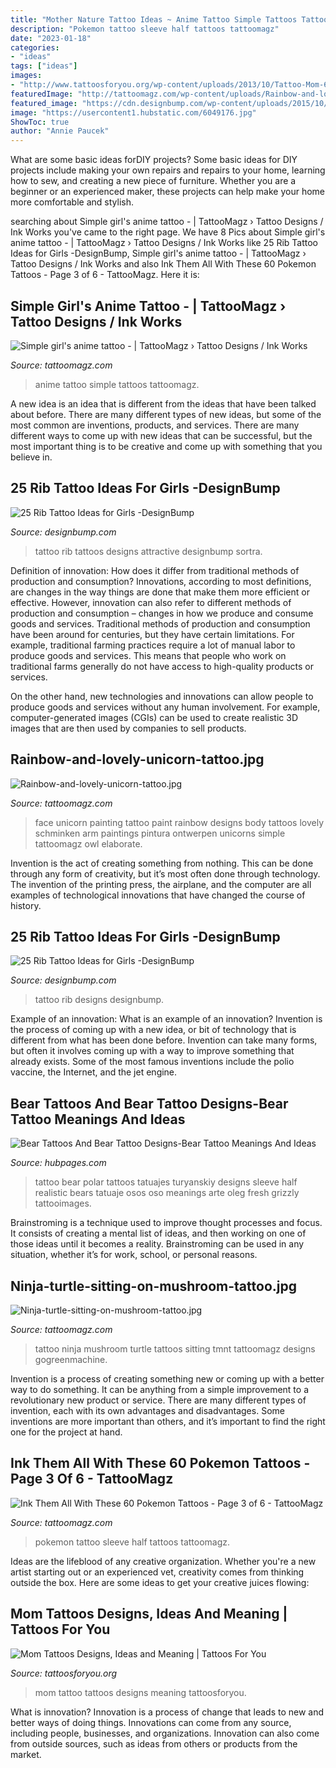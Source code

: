 ```yaml
---
title: "Mother Nature Tattoo Ideas ~ Anime Tattoo Simple Tattoos Tattoomagz"
description: "Pokemon tattoo sleeve half tattoos tattoomagz"
date: "2023-01-18"
categories:
- "ideas"
tags: ["ideas"]
images:
- "http://www.tattoosforyou.org/wp-content/uploads/2013/10/Tattoo-Mom-604x1024.jpg"
featuredImage: "http://tattoomagz.com/wp-content/uploads/Rainbow-and-lovely-unicorn-tattoo.jpg"
featured_image: "https://cdn.designbump.com/wp-content/uploads/2015/10/rib011.jpg"
image: "https://usercontent1.hubstatic.com/6049176.jpg"
ShowToc: true
author: "Annie Paucek"
---
```



What are some basic ideas forDIY projects?
Some basic ideas for DIY projects include making your own repairs and repairs to your home, learning how to sew, and creating a new piece of furniture. Whether you are a beginner or an experienced maker, these projects can help make your home more comfortable and stylish.

	

		
searching about Simple girl&#039;s anime tattoo - | TattooMagz › Tattoo Designs / Ink Works you've came to the right page. We have 8 Pics about Simple girl&#039;s anime tattoo - | TattooMagz › Tattoo Designs / Ink Works like 25 Rib Tattoo Ideas for Girls -DesignBump, Simple girl&#039;s anime tattoo - | TattooMagz › Tattoo Designs / Ink Works and also Ink Them All With These 60 Pokemon Tattoos - Page 3 of 6 - TattooMagz. Here it is:
		
    
## Simple Girl&#039;s Anime Tattoo - | TattooMagz › Tattoo Designs / Ink Works

<img loading=lazy src="https://tattoomagz.com/wp-content/uploads/Simple-girls-anime-tattoo1.jpg" onerror="this.onerror=null;this.src='https://tse4.mm.bing.net/th?id=OIP.U884e6bq2SWJj4XJJXwjnQHaLD&amp;pid=15.1';" alt="Simple girl&#039;s anime tattoo - | TattooMagz › Tattoo Designs / Ink Works">

_Source: tattoomagz.com_

>anime tattoo simple tattoos tattoomagz. 

	

A new idea is an idea that is different from the ideas that have been talked about before. There are many different types of new ideas, but some of the most common are inventions, products, and services. There are many different ways to come up with new ideas that can be successful, but the most important thing is to be creative and come up with something that you believe in.

    
## 25 Rib Tattoo Ideas For Girls -DesignBump

<img loading=lazy src="https://cdn.designbump.com/wp-content/uploads/2015/10/rib013.jpg" onerror="this.onerror=null;this.src='https://tse1.mm.bing.net/th?id=OIP.0p5dyD_0t52W4kr3U60HdgHaLH&amp;pid=15.1';" alt="25 Rib Tattoo Ideas for Girls -DesignBump">

_Source: designbump.com_

>tattoo rib tattoos designs attractive designbump sortra. 

	

Definition of innovation: How does it differ from traditional methods of production and consumption?
Innovations, according to most definitions, are changes in the way things are done that make them more efficient or effective. However, innovation can also refer to different methods of production and consumption – changes in how we produce and consume goods and services.
Traditional methods of production and consumption have been around for centuries, but they have certain limitations. For example, traditional farming practices require a lot of manual labor to produce goods and services. This means that people who work on traditional farms generally do not have access to high-quality products or services.

On the other hand, new technologies and innovations can allow people to produce goods and services without any human involvement. For example, computer-generated images (CGIs) can be used to create realistic 3D images that are then used by companies to sell products.

    
## Rainbow-and-lovely-unicorn-tattoo.jpg

<img loading=lazy src="http://tattoomagz.com/wp-content/uploads/Rainbow-and-lovely-unicorn-tattoo.jpg" onerror="this.onerror=null;this.src='https://tse2.mm.bing.net/th?id=OIP.P8Cq-xb6K30tv7mvheWEdgHaJ4&amp;pid=15.1';" alt="Rainbow-and-lovely-unicorn-tattoo.jpg">

_Source: tattoomagz.com_

>face unicorn painting tattoo paint rainbow designs body tattoos lovely schminken arm paintings pintura ontwerpen unicorns simple tattoomagz owl elaborate. 

	

Invention is the act of creating something from nothing. This can be done through any form of creativity, but it’s most often done through technology. The invention of the printing press, the airplane, and the computer are all examples of technological innovations that have changed the course of history.

    
## 25 Rib Tattoo Ideas For Girls -DesignBump

<img loading=lazy src="https://cdn.designbump.com/wp-content/uploads/2015/10/rib011.jpg" onerror="this.onerror=null;this.src='https://tse1.mm.bing.net/th?id=OIP.vm-iHG79rtRj-W4gT4m8CQHaLj&amp;pid=15.1';" alt="25 Rib Tattoo Ideas for Girls -DesignBump">

_Source: designbump.com_

>tattoo rib designs designbump. 

	

Example of an innovation: What is an example of an innovation?
Invention is the process of coming up with a new idea, or bit of technology that is different from what has been done before. Invention can take many forms, but often it involves coming up with a way to improve something that already exists. Some of the most famous inventions include the polio vaccine, the Internet, and the jet engine.

    
## Bear Tattoos And Bear Tattoo Designs-Bear Tattoo Meanings And Ideas

<img loading=lazy src="https://usercontent1.hubstatic.com/6049176.jpg" onerror="this.onerror=null;this.src='https://tse2.mm.bing.net/th?id=OIP.q39o-DuFHBll_c1c2mBDGAHaL7&amp;pid=15.1';" alt="Bear Tattoos And Bear Tattoo Designs-Bear Tattoo Meanings And Ideas">

_Source: hubpages.com_

>tattoo bear polar tattoos tatuajes turyanskiy designs sleeve half realistic bears tatuaje osos oso meanings arte oleg fresh grizzly tattooimages. 

	

Brainstroming is a technique used to improve thought processes and focus. It consists of creating a mental list of ideas, and then working on one of those ideas until it becomes a reality. Brainstroming can be used in any situation, whether it’s for work, school, or personal reasons.

    
## Ninja-turtle-sitting-on-mushroom-tattoo.jpg

<img loading=lazy src="http://tattoomagz.com/wp-content/uploads/Ninja-turtle-sitting-on-mushroom-tattoo.jpg" onerror="this.onerror=null;this.src='https://tse4.mm.bing.net/th?id=OIP.zaKWN50-n1YFGj5-LmNslQHaJ6&amp;pid=15.1';" alt="Ninja-turtle-sitting-on-mushroom-tattoo.jpg">

_Source: tattoomagz.com_

>tattoo ninja mushroom turtle tattoos sitting tmnt tattoomagz designs gogreenmachine. 

	

Invention is a process of creating something new or coming up with a better way to do something. It can be anything from a simple improvement to a revolutionary new product or service. There are many different types of invention, each with its own advantages and disadvantages. Some inventions are more important than others, and it’s important to find the right one for the project at hand.

    
## Ink Them All With These 60 Pokemon Tattoos - Page 3 Of 6 - TattooMagz

<img loading=lazy src="http://tattoomagz.com/wp-content/uploads/Half-sleeve-Pokemon-tattoo-e1469612973245.jpg" onerror="this.onerror=null;this.src='https://tse2.mm.bing.net/th?id=OIP.BPvltJJ8tChW_7E7WA9VQAHaKs&amp;pid=15.1';" alt="Ink Them All With These 60 Pokemon Tattoos - Page 3 of 6 - TattooMagz">

_Source: tattoomagz.com_

>pokemon tattoo sleeve half tattoos tattoomagz. 

	

Ideas are the lifeblood of any creative organization. Whether you're a new artist starting out or an experienced vet, creativity comes from thinking outside the box. Here are some ideas to get your creative juices flowing: 

    
## Mom Tattoos Designs, Ideas And Meaning | Tattoos For You

<img loading=lazy src="http://www.tattoosforyou.org/wp-content/uploads/2013/10/Tattoo-Mom-604x1024.jpg" onerror="this.onerror=null;this.src='https://tse3.mm.bing.net/th?id=OIP.X-01ICbOJTeCsrXa2BzL2AHaMj&amp;pid=15.1';" alt="Mom Tattoos Designs, Ideas and Meaning | Tattoos For You">

_Source: tattoosforyou.org_

>mom tattoo tattoos designs meaning tattoosforyou. 

	

What is innovation?
Innovation is a process of change that leads to new and better ways of doing things. Innovations can come from any source, including people, businesses, and organizations. Innovation can also come from outside sources, such as ideas from others or products from the market.

